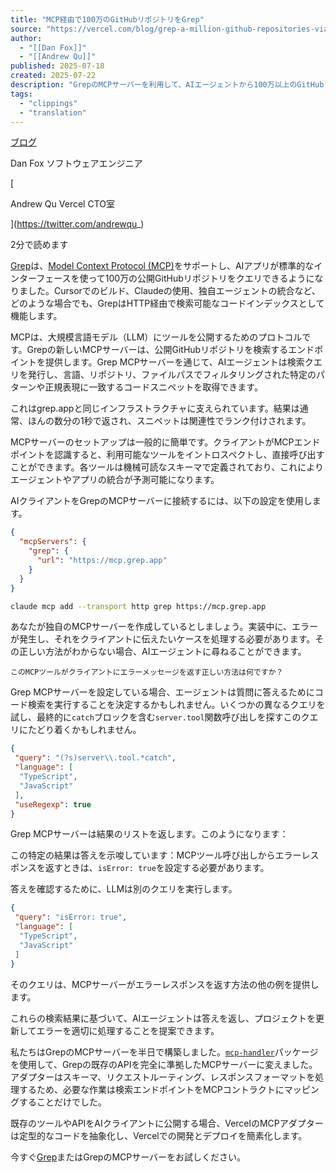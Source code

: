 ```yaml
---
title: "MCP経由で100万のGitHubリポジトリをGrep"
source: "https://vercel.com/blog/grep-a-million-github-repositories-via-mcp"
author:
  - "[[Dan Fox]]"
  - "[[Andrew Qu]]"
published: 2025-07-18
created: 2025-07-22
description: "GrepのMCPサーバーを利用して、AIエージェントから100万以上のGitHubリポジトリを検索できます。エージェントはオープンソースプロジェクトで使われているコーディングパターンや解決策を参照して問題を解決できるようになります。"
tags:
  - "clippings"
  - "translation"
---
```

[ブログ](https://vercel.com/blog)

Dan Fox ソフトウェアエンジニア

[

Andrew Qu Vercel CTO室

](<https://twitter.com/andrewqu>_)

2分で読めます

[Grep](https://vercel.com/blog/vercel-acquires-grep)は、[Model Context Protocol (MCP)](https://modelcontextprotocol.io/introduction)をサポートし、AIアプリが標準的なインターフェースを使って100万の公開GitHubリポジトリをクエリできるようになりました。Cursorでのビルド、Claudeの使用、独自エージェントの統合など、どのような場合でも、GrepはHTTP経由で検索可能なコードインデックスとして機能します。

MCPは、大規模言語モデル（LLM）にツールを公開するためのプロトコルです。Grepの新しいMCPサーバーは、公開GitHubリポジトリを検索するエンドポイントを提供します。Grep MCPサーバーを通じて、AIエージェントは検索クエリを発行し、言語、リポジトリ、ファイルパスでフィルタリングされた特定のパターンや正規表現に一致するコードスニペットを取得できます。

これはgrep.appと同じインフラストラクチャに支えられています。結果は通常、ほんの数分の1秒で返され、スニペットは関連性でランク付けされます。

MCPサーバーのセットアップは一般的に簡単です。クライアントがMCPエンドポイントを認識すると、利用可能なツールをイントロスペクトし、直接呼び出すことができます。各ツールは機械可読なスキーマで定義されており、これによりエージェントやアプリの統合が予測可能になります。

AIクライアントをGrepのMCPサーバーに接続するには、以下の設定を使用します。

```json
{
  "mcpServers": {
    "grep": {
      "url": "https://mcp.grep.app"
    }
  }
}
```

```bash
claude mcp add --transport http grep https://mcp.grep.app
```

あなたが独自のMCPサーバーを作成しているとしましょう。実装中に、エラーが発生し、それをクライアントに伝えたいケースを処理する必要があります。その正しい方法がわからない場合、AIエージェントに尋ねることができます。

`このMCPツールがクライアントにエラーメッセージを返す正しい方法は何ですか？`

Grep MCPサーバーを設定している場合、エージェントは質問に答えるためにコード検索を実行することを決定するかもしれません。いくつかの異なるクエリを試し、最終的に`catch`ブロックを含む`server.tool`関数呼び出しを探すこのクエリにたどり着くかもしれません。

```json
{
 "query": "(?s)server\\.tool.*catch",
 "language": [
  "TypeScript",
  "JavaScript"
 ],
 "useRegexp": true
}
```

Grep MCPサーバーは結果のリストを返します。このようになります：

この特定の結果は答えを示唆しています：MCPツール呼び出しからエラーレスポンスを返すときは、`isError: true`を設定する必要があります。

答えを確認するために、LLMは別のクエリを実行します。

```json
{
 "query": "isError: true",
 "language": [
  "TypeScript",
  "JavaScript"
 ]
}
```

そのクエリは、MCPサーバーがエラーレスポンスを返す方法の他の例を提供します。

これらの検索結果に基づいて、AIエージェントは答えを返し、プロジェクトを更新してエラーを適切に処理することを提案できます。

私たちはGrepのMCPサーバーを半日で構築しました。[`mcp-handler`](https://vercel.com/changelog/mcp-server-support-on-vercel)パッケージを使用して、Grepの既存のAPIを完全に準拠したMCPサーバーに変えました。アダプターはスキーマ、リクエストルーティング、レスポンスフォーマットを処理するため、必要な作業は検索エンドポイントをMCPコントラクトにマッピングすることだけでした。

既存のツールやAPIをAIクライアントに公開する場合、VercelのMCPアダプターは定型的なコードを抽象化し、Vercelでの開発とデプロイを簡素化します。

今すぐ[Grep](https://grep.app/)またはGrepのMCPサーバーをお試しください。
